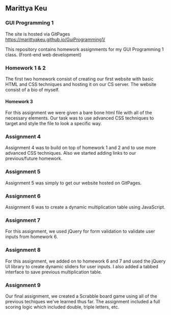 ## Marittya Keu
### GUI Programming 1

The site is hosted via GitPages 
https://marittyakeu.github.io/GuiProgramming1/

This repository contains homework assignments for my GUI Programming 1 class. (Front-end web development)

### Homework 1 & 2
The first two homework consist of creating our first website with basic HTML and CSS techniques and hosting it on our CS server. The website consist of a bio of myself.

#### Homework 3
For this assignment we were given a bare bone html file with all of the necessary elements. Our task was to use advanced CSS techniques to target and style the file to look a specific way.

### Assignment 4
Assignment 4 was to build on top of homework 1 and 2 and to use more advanced CSS techniques. Also we started adding links to our previous/future homework.

### Assignment 5
Assignment 5 was simply to get our website hosted on GitPages.

### Assignment 6
Assignment 6 was to create a dynamic multiplication table using JavaScript.

### Assignment 7
For this assignment, we used jQuery for form validation to validate user inputs from homework 6.

### Assignment 8
For this assignment, we added on to homework 6 and 7 and used the jQuery UI library to create dynamic sliders for user inputs. I also added a tabbed interface to save previous multiplication table.

### Assignment 9
Our final assignment, we created a Scrabble board game using all of the previous techiques we've learned thus far. The assignment included a full scoring logic which included double, triple letters, etc.
